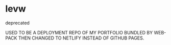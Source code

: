 # levw
deprecated

USED TO BE A DEPLOYMENT REPO OF MY PORTFOLIO BUNDLED BY WEB-PACK THEN CHANGED TO NETLIFY INSTEAD OF GITHUB PAGES.
